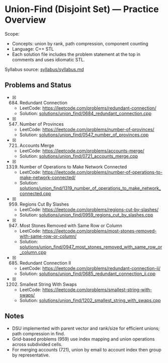 # Union-Find (Disjoint Set) — Practice Overview

Scope:
- Concepts: union by rank, path compression, component counting
- Language: C++ STL
- Each solution file includes the problem statement at the top in comments and uses idiomatic STL.

Syllabus source: [syllabus/syllabus.md](../../syllabus/syllabus.md)

## Problems and Status

- [x] 684. Redundant Connection
  - LeetCode: https://leetcode.com/problems/redundant-connection/
  - Solution: [solutions/union_find/0684_redundant_connection.cpp](./0684_redundant_connection.cpp)
- [x] 547. Number of Provinces
  - LeetCode: https://leetcode.com/problems/number-of-provinces/
  - Solution: [solutions/union_find/0547_number_of_provinces.cpp](./0547_number_of_provinces.cpp)
- [x] 721. Accounts Merge
  - LeetCode: https://leetcode.com/problems/accounts-merge/
  - Solution: [solutions/union_find/0721_accounts_merge.cpp](./0721_accounts_merge.cpp)
- [x] 1319. Number of Operations to Make Network Connected
  - LeetCode: https://leetcode.com/problems/number-of-operations-to-make-network-connected/
  - Solution: [solutions/union_find/1319_number_of_operations_to_make_network_connected.cpp](./1319_number_of_operations_to_make_network_connected.cpp)
- [x] 959. Regions Cut By Slashes
  - LeetCode: https://leetcode.com/problems/regions-cut-by-slashes/
  - Solution: [solutions/union_find/0959_regions_cut_by_slashes.cpp](./0959_regions_cut_by_slashes.cpp)
- [x] 947. Most Stones Removed with Same Row or Column
  - LeetCode: https://leetcode.com/problems/most-stones-removed-with-same-row-or-column/
  - Solution: [solutions/union_find/0947_most_stones_removed_with_same_row_or_column.cpp](./0947_most_stones_removed_with_same_row_or_column.cpp)
- [x] 685. Redundant Connection II
  - LeetCode: https://leetcode.com/problems/redundant-connection-ii/
  - Solution: [solutions/union_find/0685_redundant_connection_ii.cpp](./0685_redundant_connection_ii.cpp)
- [x] 1202. Smallest String With Swaps
  - LeetCode: https://leetcode.com/problems/smallest-string-with-swaps/
  - Solution: [solutions/union_find/1202_smallest_string_with_swaps.cpp](./1202_smallest_string_with_swaps.cpp)

## Notes

- DSU implemented with parent vector and rank/size for efficient unions; path compression in find.
- Grid-based problems (959) use index mapping and union operations across subdivided cells.
- For merging accounts (721), union by email to account index then group by representative.